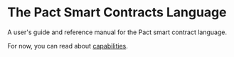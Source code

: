 # The Pact Smart Contracts Language

A user's guide and reference manual for the Pact smart contract language.

For now, you can read about [capabilities](capabilities.md).
